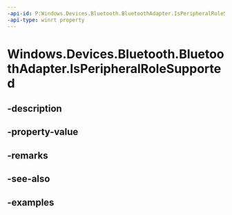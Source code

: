 ```yaml
---
-api-id: P:Windows.Devices.Bluetooth.BluetoothAdapter.IsPeripheralRoleSupported
-api-type: winrt property
---
```


<!-- Property syntax.
public bool IsPeripheralRoleSupported { get; }
-->

# Windows.Devices.Bluetooth.BluetoothAdapter.IsPeripheralRoleSupported

## -description

## -property-value

## -remarks

## -see-also

## -examples

